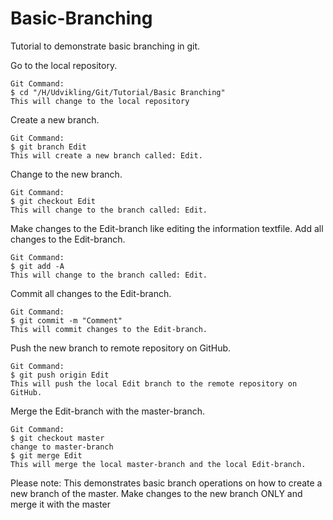 # Basic-Branching
Tutorial to demonstrate basic branching in git.

Go to the local repository.
```
Git Command:
$ cd "/H/Udvikling/Git/Tutorial/Basic Branching"
This will change to the local repository
```
Create a new branch.
```
Git Command:
$ git branch Edit
This will create a new branch called: Edit.
```
Change to the new branch.
```
Git Command:
$ git checkout Edit
This will change to the branch called: Edit.
```
Make changes to the Edit-branch like editing the information textfile.
Add all changes to the Edit-branch.
```
Git Command:
$ git add -A
This will change to the branch called: Edit.
```
Commit all changes to the Edit-branch.
```
Git Command:
$ git commit -m "Comment"
This will commit changes to the Edit-branch.
```
Push the new branch to remote repository on GitHub.
```
Git Command:
$ git push origin Edit
This will push the local Edit branch to the remote repository on GitHub. 
```
Merge the Edit-branch with the master-branch.
```
Git Command:
$ git checkout master
change to master-branch
$ git merge Edit
This will merge the local master-branch and the local Edit-branch.  
```
Please note: This demonstrates basic branch operations on how to create a new branch of the master. Make changes to the new branch ONLY and merge it with the master
